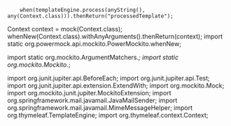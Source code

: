         when(templateEngine.process(anyString(), any(Context.class))).thenReturn("processedTemplate");
Context context = mock(Context.class);
        whenNew(Context.class).withAnyArguments().thenReturn(context);
import static org.powermock.api.mockito.PowerMockito.whenNew;

import static org.mockito.ArgumentMatchers.*;
import static org.mockito.Mockito.*;

import org.junit.jupiter.api.BeforeEach;
import org.junit.jupiter.api.Test;
import org.junit.jupiter.api.extension.ExtendWith;
import org.mockito.Mock;
import org.mockito.junit.jupiter.MockitoExtension;
import org.springframework.mail.javamail.JavaMailSender;
import org.springframework.mail.javamail.MimeMessageHelper;
import org.thymeleaf.TemplateEngine;
import org.thymeleaf.context.Context;
